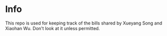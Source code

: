# Info

This repo is used for keeping track of the bills shared by Xueyang Song and Xiaohan Wu. Don't look at it unless permitted.

